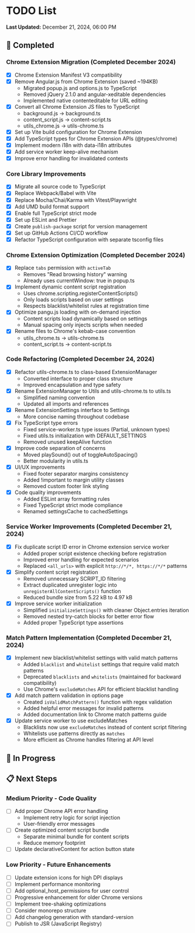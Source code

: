 # TODO List

**Last Updated:** December 21, 2024, 06:00 PM

## 🎯 Completed

### Chrome Extension Migration (Completed December 2024)
- [x] Chrome Extension Manifest V3 compatibility
- [x] Remove Angular.js from Chrome Extension (saved ~194KB)
  - Migrated popup.js and options.js to TypeScript
  - Removed jQuery 2.1.0 and angular-xeditable dependencies
  - Implemented native contenteditable for URL editing
- [x] Convert all Chrome Extension JS files to TypeScript
  - background.js → background.ts
  - content_script.js → content-script.ts
  - utils_chrome.js → utils-chrome.ts
- [x] Set up Vite build configuration for Chrome Extension
- [x] Add TypeScript types for Chrome Extension APIs (@types/chrome)
- [x] Implement modern i18n with data-i18n attributes
- [x] Add service worker keep-alive mechanism
- [x] Improve error handling for invalidated contexts

### Core Library Improvements
- [x] Migrate all source code to TypeScript
- [x] Replace Webpack/Babel with Vite
- [x] Replace Mocha/Chai/Karma with Vitest/Playwright
- [x] Add UMD build format support
- [x] Enable full TypeScript strict mode
- [x] Set up ESLint and Prettier
- [x] Create `publish-package` script for version management
- [x] Set up GitHub Actions CI/CD workflow
- [x] Refactor TypeScript configuration with separate tsconfig files

### Chrome Extension Optimization (Completed December 2024)
- [x] Replace `tabs` permission with `activeTab`
  - Removes "Read browsing history" warning
  - Already uses currentWindow: true in popup.ts
- [x] Implement dynamic content script registration
  - Uses chrome.scripting.registerContentScripts()
  - Only loads scripts based on user settings
  - Respects blacklist/whitelist rules at registration time
- [x] Optimize pangu.js loading with on-demand injection
  - Content scripts load dynamically based on settings
  - Manual spacing only injects scripts when needed
- [x] Rename files to Chrome's kebab-case convention
  - utils_chrome.ts → utils-chrome.ts
  - content_script.ts → content-script.ts

### Code Refactoring (Completed December 24, 2024)
- [x] Refactor utils-chrome.ts to class-based ExtensionManager
  - Converted interface to proper class structure
  - Improved encapsulation and type safety
- [x] Rename ExtensionManager to Utils and utils-chrome.ts to utils.ts
  - Simplified naming convention
  - Updated all imports and references
- [x] Rename ExtensionSettings interface to Settings
  - More concise naming throughout codebase
- [x] Fix TypeScript type errors
  - Fixed service-worker.ts type issues (Partial<Settings>, unknown types)
  - Fixed utils.ts initialization with DEFAULT_SETTINGS
  - Removed unused keepAlive function
- [x] Improve code separation of concerns
  - Moved playSound() out of toggleAutoSpacing()
  - Better modularity in utils.ts
- [x] UI/UX improvements
  - Fixed footer separator margins consistency
  - Added !important to margin utility classes
  - Removed custom footer link styling
- [x] Code quality improvements
  - Added ESLint array formatting rules
  - Fixed TypeScript strict mode compliance
  - Renamed settingsCache to cachedSettings

### Service Worker Improvements (Completed December 21, 2024)
- [x] Fix duplicate script ID error in Chrome extension service worker
  - Added proper script existence checking before registration
  - Improved error handling for expected scenarios
  - Replaced `<all_urls>` with explicit `http://*/*, https://*/*` patterns
- [x] Simplify content script registration
  - Removed unnecessary SCRIPT_ID filtering
  - Extract duplicated unregister logic into `unregisterAllContentScripts()` function
  - Reduced bundle size from 5.22 kB to 4.97 kB
- [x] Improve service worker initialization
  - Simplified `initializeSettings()` with cleaner Object.entries iteration
  - Removed nested try-catch blocks for better error flow
  - Added proper TypeScript type assertions

### Match Pattern Implementation (Completed December 21, 2024)
- [x] Implement new blacklist/whitelist settings with valid match patterns
  - Added `blacklist` and `whitelist` settings that require valid match patterns
  - Deprecated `blacklists` and `whitelists` (maintained for backward compatibility)
  - Use Chrome's `excludeMatches` API for efficient blacklist handling
- [x] Add match pattern validation in options page
  - Created `isValidMatchPattern()` function with regex validation
  - Added helpful error messages for invalid patterns
  - Added documentation link to Chrome match patterns guide
- [x] Update service worker to use excludeMatches
  - Blacklists now use `excludeMatches` instead of content script filtering
  - Whitelists use patterns directly as `matches`
  - More efficient as Chrome handles filtering at API level

## 🚧 In Progress

## 📋 Next Steps

### Medium Priority - Code Quality
- [ ] Add proper Chrome API error handling
  - Implement retry logic for script injection
  - User-friendly error messages
- [ ] Create optimized content script bundle
  - Separate minimal bundle for content scripts
  - Reduce memory footprint
- [ ] Update declarativeContent for action button state

### Low Priority - Future Enhancements
- [ ] Update extension icons for high DPI displays
- [ ] Implement performance monitoring
- [ ] Add optional_host_permissions for user control
- [ ] Progressive enhancement for older Chrome versions
- [ ] Implement tree-shaking optimizations
- [ ] Consider monorepo structure
- [ ] Add changelog generation with standard-version
- [ ] Publish to JSR (JavaScript Registry)
